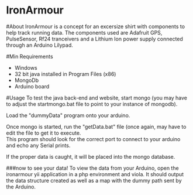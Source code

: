 IronArmour
==========

#About
IronArmour is a concept for an excersize shirt with components to help track running data. The components used are Adafruit GPS, PulseSensor, Rf24 tranceivers and a Lithium Ion power supply connected through an Arduino Lilypad.

#Min Requirements
- Windows
- 32 bit java installed in Program Files (x86)
- MongoDb
- Arduino board

#Usage
To test the java back-end and website, start mongo (you may have to adjust the startmongo.bat file to point to your instance of mongodb).     

Load the "dummyData" program onto your arduino.

Once mongo is started, run the "getData.bat" file (once again, may have to edit the file to get it to execute.    
This program should look for the correct port to connect to your arduino and echo any Serial prints. 

If the proper data is caught, it will be placed into the mongo database.    

###now to see your data!
To view the data from your Arduino, open the ironarmour yii application in a php environment and viola. It should output the data structure created as well as a map with the dummy path sent by the Arduino.


